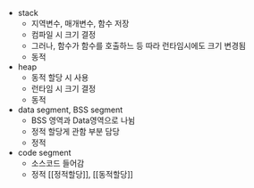 - stack
	- 지역변수, 매개변수, 함수 저장
	- 컴파일 시 크기 결정
	- 그러나, 함수가 함수를 호출하느 등 따라 런타임시에도 크기 변경됨
	- 동적
- heap
	- 동적 할당 시 사용
	- 런타임 시 크기 결정
	- 동적
- data segment, BSS segment
	- BSS 영역과 Data영역으로 나뉨
	- 정적 할당게 관함 부분 담당
	- 정적
- code segment
	- 소스코드 들어감
	- 정적
[[정적할당]], [[동적할당]]